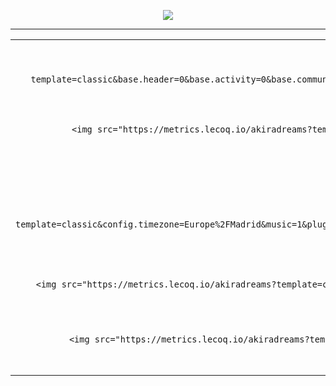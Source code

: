 <!-- Typing effect header -->
<p align="center">
  <img src="https://readme-typing-svg.demolab.com?font=Fira+Code&size=20&pause=1000&color=00FF00&center=true&vCenter=true&width=435&lines=Full+Stack+Dev+%7C+Cybersecurity+N2;Python+%7C+Bash+%7C+Linux+%7C+Docker;Security+Through+Code+%26+Curiosity" />
</p>

---

<!-- Two metric panels side by side -->
<table width="100%">
  <tr>
    <!-- LEFT: GitHub / Languages / Wakatime -->
    <td width="50%" valign="top" align="center">

      <h3>📊 GitHub Metrics</h3>
      <img src="https://metrics.lecoq.io/akiradreams?template=classic&base.header=0&base.activity=0&base.community=0&base.repositories=0&base.metadata=0&isocalendar=1&languages=1&lines=1&config.timezone=Europe%2FMadrid" />

      <br/>

      <h3>⌨️ Wakatime</h3>
      <img src="https://metrics.lecoq.io/akiradreams?template=classic&config.timezone=Europe%2FMadrid&plugin=wakatime&plugin_wakatime=1&wakatime.user=current" />

    </td>

    <!-- RIGHT: Music / RSS / Stocks -->
    <td width="50%" valign="top" align="center">

      <h3>🎧 Spotify Top Tracks</h3>
      <img src="https://metrics.lecoq.io/akiradreams?template=classic&config.timezone=Europe%2FMadrid&music=1&plugin_music=1&plugin_music_provider=spotify&plugin_music_user=akiradreams&plugin_music_mode=top&plugin_music_limit=9" />

      <br/>

      <h3>📰 Cybersecurity News (RSS)</h3>
      <img src="https://metrics.lecoq.io/akiradreams?template=classic&plugin_rss=1&plugin_rss_source=https%3A%2F%2Ffeeds.feedburner.com%2FTheHackersNews&plugin_rss_limit=4" />

      <br/>

      <h3>📈 ETH Stock Price</h3>
      <img src="https://metrics.lecoq.io/akiradreams?template=classic&plugin_stock=1&plugin_stock_symbol=ETH&plugin_stock_duration=1d&plugin_stock_interval=1m" />

    </td>
  </tr>
</table>

